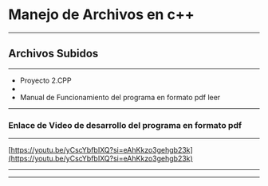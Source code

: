 # Manejo de Archivos en c++

------------

## Archivos Subidos

------------
- Proyecto 2.CPP
- 
- Manual de Funcionamiento del programa en formato pdf leer

------------

### Enlace de Video de desarrollo del programa en formato pdf

------------

[https://youtu.be/yCscYbfbIXQ?si=eAhKkzo3gehgb23k](https://youtu.be/yCscYbfbIXQ?si=eAhKkzo3gehgb23k)

------------


------------
